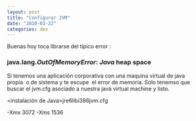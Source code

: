 ```yaml
---
layout: post
title: "Configurar JVM"
date: "2010-03-22"
categories: dev
---
```


Buenas hoy toca librarse del típico error :

### java.lang._OutOfMemoryError_: _Java_ heap space

Si tenemos una aplicación corporativa con una maquina virtual de java propia  o de sistema y te escupe  el error de memoria. Solo tenemso que buscar el jvm.cfg asociado a nuestra java virtual machine y listo.

<instalación de Java>jre6libi386jvm.cfg

\-Xmx 3072 -Xms 1536
